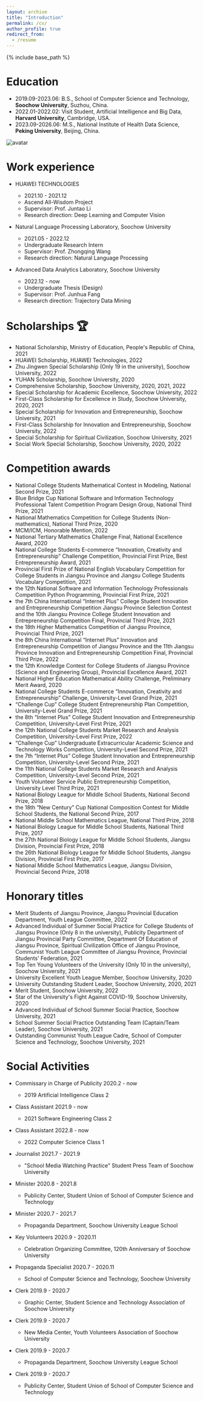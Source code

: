 ```yaml
---
layout: archive
title: "Introduction"
permalink: /cv/
author_profile: true
redirect_from:
  - /resume
---
```


{% include base_path %}

Education
======
* 2019.09-2023.06: B.S., School of Computer Science and Technology, **Soochow University**, Suzhou, China.
* 2022.01-2022.02: Visit Student, Artificial Intelligence and Big Data, **Harvard University**, Cambridge, USA.
* 2023.09-2026.06: M.S., National Institute of Health Data Science, **Peking University**, Beijing, China.
 
 ![avatar](https://www.perfectboy.site/images/3logo5.png)


Work experience
======
* HUAWEI TECHNOLOGIES 
  * 2021.10 - 2021.12
  * Ascend All-Wisdom Project
  * Supervisor: Prof. Juntao Li
  * Research direction: Deep Learning and Computer Vision

* Natural Language Processing Laboratory, Soochow University
  * 2021.05 - 2022.12
  * Undergraduate Research Intern
  * Supervisor: Prof. Zhongqing Wang
  * Research direction: Natural Language Processing

* Advanced Data Analytics Laboratory, Soochow University
  * 2022.12 - now
  * Undergraduate Thesis (Design)
  * Supervisor: Prof. Junhua Fang
  * Research direction: Trajectory Data Mining

Scholarships 🏆
======
* National Scholarship, Ministry of Education, People's Republic of China, 2021
* HUAWEI Scholarship, HUAWEI Technologies, 2022
* Zhu Jingwen Special Scholarship (Only 19 in the university), Soochow University, 2022
* YUHAN Scholarship, Soochow University, 2020
* Comprehensive Scholarship, Soochow University, 2020, 2021, 2022
* Special Scholarship for Academic Excellence, Soochow University, 2022
* First-Class Scholarship for Excellence in Study, Soochow University, 2020, 2021
* Special Scholarship for Innovation and Entrepreneurship, Soochow University, 2021
* First-Class Scholarship for Innovation and Entrepreneurship, Soochow University, 2022
* Special Scholarship for Spiritual Civilization, Soochow University, 2021
* Social Work Special Scholarship, Soochow University, 2020, 2022

Competition awards
======
* National College Students Mathematical Contest in Modeling, National Second Prize, 2021
* Blue Bridge Cup National Software and Information Technology Professional Talent Competition Program Design Group, National Third Prize, 2021
* National Mathematics Competition for College Students (Non-mathematics), National Third Prize, 2020
* MCM/ICM, Honorable Mention, 2022
* National Tertiary Mathematics Challenge Final, National Excellence Award, 2020
* National College Students E-commerce “Innovation, Creativity and Entrepreneurship” Challenge Competition, Provincial First Prize, Best Entrepreneurship Award, 2021
* Provincial First Prize of National English Vocabulary Competition for College Students in Jiangsu Province and Jiangsu College Students Vocabulary Competition, 2021
* the 12th National Software and Information Technology Professionals Competition Python Programming, Provincial First Prize, 2021
* the 7th China International “Internet Plus” College Student Innovation and Entrepreneurship Competition Jiangsu Province Selection Contest and the 10th Jiangsu Province College Student Innovation and Entrepreneurship Competition Final, Provincial Third Prize, 2021
* the 18th Higher Mathematics Competition of Jiangsu Province, Provincial Third Prize, 2021
* the 8th China International “Internet Plus” Innovation and Entrepreneurship Competition of Jiangsu Province and the 11th Jiangsu Province Innovation and Entrepreneurship Competition Final, Provincial Third Prize, 2022
* the 12th Knowledge Contest for College Students of Jiangsu Province (Science and Engineering Group), Provincial Excellence Award, 2021
* National Higher Education Mathematical Ability Challenge, Preliminary Merit Award, 2020
* National College Students E-commerce “Innovation, Creativity and Entrepreneurship” Challenge, University-Level Grand Prize, 2021
* “Challenge Cup” College Student Entrepreneurship Plan Competition, University-Level Grand Prize, 2021
* the 8th “Internet Plus” College Student Innovation and Entrepreneurship Competition, University-Level First Prize, 2021
* the 12th National College Students Market Research and Analysis Competition, University-Level First Prize, 2022
* “Challenge Cup” Undergraduate Extracurricular Academic Science and Technology Works Competition, University-Level Second Prize, 2021
* the 7th “Internet Plus” College Student Innovation and Entrepreneurship Competition, University-Level Second Prize, 2021
* the 11th National College Students Market Research and Analysis Competition, University-Level Second Prize, 2021
* Youth Volunteer Service Public Entrepreneurship Competition, University Level Third Prize, 2021
* National Biology League for Middle School Students, National Second Prize, 2018
* the 18th “New Century” Cup National Composition Contest for Middle School Students, the National Second Prize, 2017
* National Middle School Mathematics League, National Third Prize, 2018
* National Biology League for Middle School Students, National Third Prize, 2017
* the 27th National Biology League for Middle School Students, Jiangsu Division, Provincial First Prize, 2018
* the 26th National Biology League for Middle School Students, Jiangsu Division, Provincial First Prize, 2017
* National Middle School Mathematics League, Jiangsu Division, Provincial Second Prize, 2018

Honorary titles
======
* Merit Students of Jiangsu Province, Jiangsu Provincial Education Department, Youth League Committee, 2022
* Advanced Individual of Summer Social Practice for College Students of Jiangsu Province (Only 8 in the university), Publicity Department of Jiangsu Provincial Party Committee, Department Of Education of Jiangsu Province, Spiritual Civilization Office of Jiangsu Province, Communist Youth League Committee of Jiangsu Province, Provincial Students' Federation, 2021
* Top Ten Young Volunteers of the University (Only 10 in the university), Soochow University, 2021
* University Excellent Youth League Member, Soochow University, 2020
* University Outstanding Student Leader, Soochow University, 2020, 2021
* Merit Student, Soochow University, 2022
* Star of the University's Fight Against COVID-19, Soochow University, 2020
* Advanced Individual of School Summer Social Practice, Soochow University, 2021
* School Summer Social Practice Outstanding Team (Captain/Team Leader), Soochow University, 2021
* Outstanding Communist Youth League Cadre, School of Computer Science and Technology, Soochow University, 2021

Social Activities
======

* Commissary in Charge of Publicity    2020.2 - now
  * 2019 Artificial Intelligence Class 2

* Class Assistant    2021.9 - now
  * 2021 Software Engineering Class 2

* Class Assistant    2022.8 - now
  * 2022 Computer Science Class 1

* Journalist    2021.7 - 2021.9
  * "School Media Watching Practice" Student Press Team of Soochow University

* Minister    2020.8 - 2021.8
  * Publicity Center, Student Union of School of Computer Science and Technology

* Minister    2020.7 - 2021.7
  * Propaganda Department, Soochow University League School

* Key Volunteers    2020.9 - 2020.11
  * Celebration Organizing Committee, 120th Anniversary of Soochow University

* Propaganda Specialist    2020.7 - 2020.11
  * School of Computer Science and Technology, Soochow University

* Clerk    2019.9 - 2020.7
  * Graphic Center, Student Science and Technology Association of Soochow University

* Clerk    2019.9 - 2020.7
  * New Media Center, Youth Volunteers Association of Soochow University

* Clerk    2019.9 - 2020.7
  * Propaganda Department, Soochow University League School

* Clerk    2019.9 - 2020.7
  * Publicity Center, Student Union of School of Computer Science and Technology

<!-- * Clerk    2019.9 - 2020.7
  * Media Department, Youth Media Center of Soochow University Youth League Committee -->